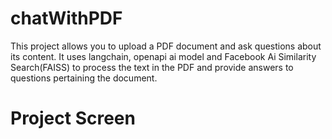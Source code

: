 # chatWithPDF
This project allows you to upload a PDF document and ask questions about its content. It uses langchain, openapi ai model and  Facebook Ai Similarity Search(FAISS) to process the text in the PDF and provide answers to questions pertaining the document.

# Project Screen
[]()
